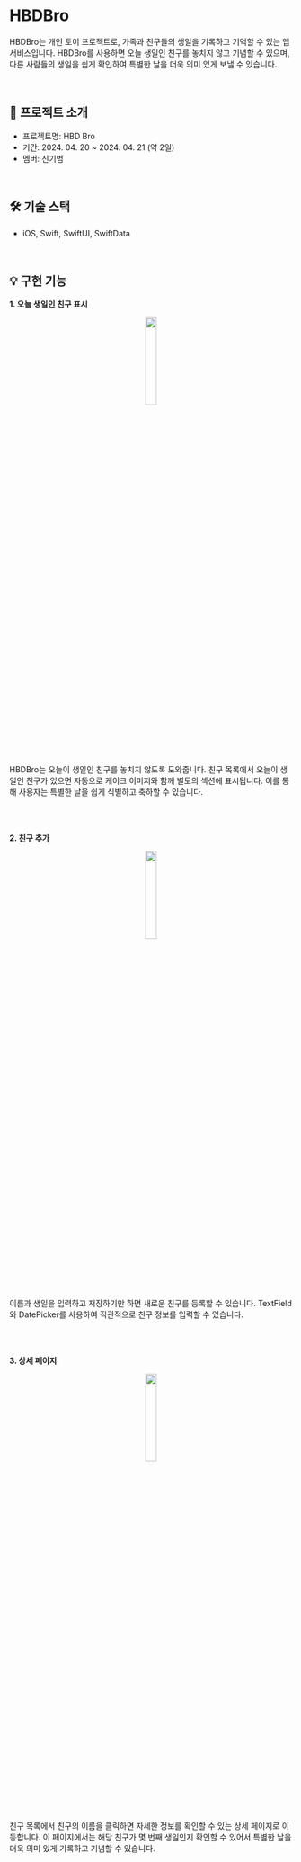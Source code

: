 # HBDBro

HBDBro는 개인 토이 프로젝트로, 가족과 친구들의 생일을 기록하고 기억할 수 있는 앱 서비스입니다. HBDBro를 사용하면 오늘 생일인 친구를 놓치지 않고 기념할 수 있으며, 다른 사람들의 생일을 쉽게 확인하여 특별한 날을 더욱 의미 있게 보낼 수 있습니다.

<br>

## 📌 프로젝트 소개

- 프로젝트명: HBD Bro
- 기간: 2024. 04. 20 ~ 2024. 04. 21 (약 2일)
- 멤버: 신기범

<br>

## 🛠️ 기술 스택

- iOS, Swift, SwiftUI, SwiftData

<br>

## 💡 구현 기능

**1. 오늘 생일인 친구 표시**

<p align="center">
  <img src="https://github.com/amazing86400/Project_iOS_HBDBro/assets/96508771/887d5262-5e4a-40b1-a814-f6c37de32d7d" width=20% height=20%>
</p>

HBDBro는 오늘이 생일인 친구를 놓치지 않도록 도와줍니다. 친구 목록에서 오늘이 생일인 친구가 있으면 자동으로 케이크 이미지와 함께 별도의 섹션에 표시됩니다. 이를 통해 사용자는 특별한 날을 쉽게 식별하고 축하할 수 있습니다.

<br>
<br>

**2. 친구 추가**

<p align="center">
  <img src="https://github.com/amazing86400/Project_iOS_HBDBro/assets/96508771/1dcc9d2b-57be-40a5-9fd8-a44ebd1512e5" width=20% height=20%>
</p>

이름과 생일을 입력하고 저장하기만 하면 새로운 친구를 등록할 수 있습니다. TextField와 DatePicker를 사용하여 직관적으로 친구 정보를 입력할 수 있습니다.

<br>
<br>

**3. 상세 페이지**

<p align="center">
  <img src="https://github.com/amazing86400/Project_iOS_HBDBro/assets/96508771/c98601a6-d798-4376-9670-e54e31d3d9cf" width=20% height=20%>
</p>

친구 목록에서 친구의 이름을 클릭하면 자세한 정보를 확인할 수 있는 상세 페이지로 이동합니다. 이 페이지에서는 해당 친구가 몇 번째 생일인지 확인할 수 있어서 특별한 날을 더욱 의미 있게 기록하고 기념할 수 있습니다.

<br>
<br>

